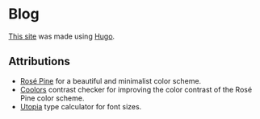 # Blog

[This site](https://wahyuwiyoko.github.io/blog) was made using
[Hugo](https://gohugo.io).

## Attributions

- [Rosé Pine](https://rosepinetheme.com) for a beautiful and minimalist color scheme.
- [Coolors](https://coolors.co/contrast-checker) contrast checker for improving the color contrast of the Rosé Pine color scheme.
- [Utopia](https://utopia.fyi/type/calculator) type calculator for font sizes.
